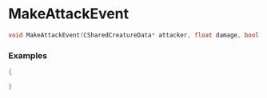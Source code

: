# MakeAttackEvent

```cpp - C++
void MakeAttackEvent(CSharedCreatureData* attacker, float damage, bool partyEvent);
```

### Examples
```cpp - C++
{

}
```
